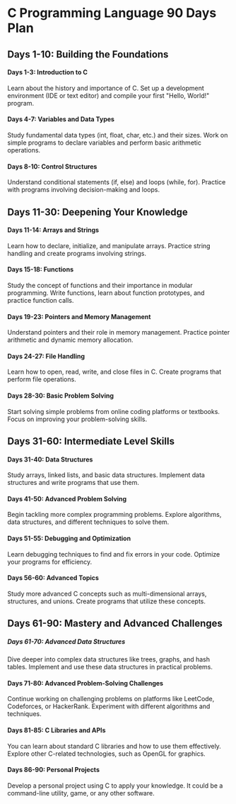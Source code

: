 # C Programming Language 90 Days Plan


## Days 1-10: Building the Foundations

#### Days 1-3: Introduction to C

Learn about the history and importance of C.
Set up a development environment (IDE or text editor) and compile your first "Hello, World!" program.

#### Days 4-7: Variables and Data Types

Study fundamental data types (int, float, char, etc.) and their sizes.
Work on simple programs to declare variables and perform basic arithmetic operations.

#### Days 8-10: Control Structures

Understand conditional statements (if, else) and loops (while, for).
Practice with programs involving decision-making and loops.
## Days 11-30: Deepening Your Knowledge

#### Days 11-14: Arrays and Strings

Learn how to declare, initialize, and manipulate arrays.
Practice string handling and create programs involving strings.
#### Days 15-18: Functions

Study the concept of functions and their importance in modular programming.
Write functions, learn about function prototypes, and practice function calls.
#### Days 19-23: Pointers and Memory Management

Understand pointers and their role in memory management.
Practice pointer arithmetic and dynamic memory allocation.
#### Days 24-27: File Handling

Learn how to open, read, write, and close files in C.
Create programs that perform file operations.
#### Days 28-30: Basic Problem Solving

Start solving simple problems from online coding platforms or textbooks.
Focus on improving your problem-solving skills.
## Days 31-60: Intermediate Level Skills

#### Days 31-40: Data Structures

Study arrays, linked lists, and basic data structures.
Implement data structures and write programs that use them.
#### Days 41-50: Advanced Problem Solving

Begin tackling more complex programming problems.
Explore algorithms, data structures, and different techniques to solve them.
#### Days 51-55: Debugging and Optimization

Learn debugging techniques to find and fix errors in your code.
Optimize your programs for efficiency.
#### Days 56-60: Advanced Topics

Study more advanced C concepts such as multi-dimensional arrays, structures, and unions.
Create programs that utilize these concepts.
## Days 61-90: Mastery and Advanced Challenges

##### Days 61-70: Advanced Data Structures

Dive deeper into complex data structures like trees, graphs, and hash tables.
Implement and use these data structures in practical problems.

#### Days 71-80: Advanced Problem-Solving Challenges

Continue working on challenging problems on platforms like LeetCode, Codeforces, or HackerRank.
Experiment with different algorithms and techniques.
#### Days 81-85: C Libraries and APIs

You can learn about standard C libraries and how to use them effectively.
Explore other C-related technologies, such as OpenGL for graphics.
#### Days 86-90: Personal Projects

Develop a personal project using C to apply your knowledge.
It could be a command-line utility, game, or any other software.
